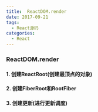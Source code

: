```yaml
---
title:  ReactDOM.render
date: 2017-09-21
tags:
  - React源码
categories:
  - React
---
```


### ReactDOM.render

#### 1. 创建ReactRoot(创建最顶点的对象)


#### 2. 创建FiberRoot和RootFiber


#### 3. 创建更新(进行更新调度)